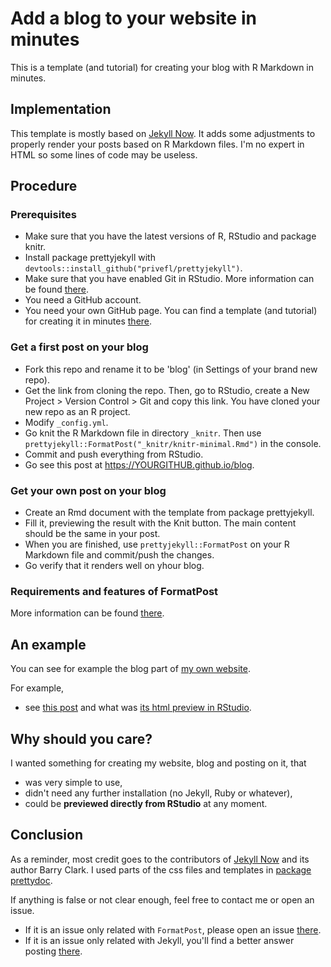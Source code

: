 # Add a blog to your website in minutes

This is a template (and tutorial) for creating your blog with R Markdown in minutes.

## Implementation

This template is mostly based on [Jekyll Now](https://github.com/barryclark/jekyll-now). It adds some adjustments to properly render your posts based on R Markdown files.
I'm no expert in HTML so some lines of code may be useless.


## Procedure

### Prerequisites

- Make sure that you have the latest versions of R, RStudio and package knitr. 
- Install package prettyjekyll with `devtools::install_github("privefl/prettyjekyll")`.
- Make sure that you have enabled Git in RStudio. More information can be found [there](https://support.rstudio.com/hc/en-us/articles/200532077-Version-Control-with-Git-and-SVN).
- You need a GitHub account. 
- You need your own GitHub page. You can find a template (and tutorial) for creating it in minutes [there](https://github.com/privefl/rmarkdown-website-template).

### Get a first post on your blog

- Fork this repo and rename it to be 'blog' (in Settings of your brand new repo).
- Get the link from cloning the repo. Then, go to RStudio, create a New Project > Version Control > Git and copy this link. You have cloned your new repo as an R project.
- Modify `_config.yml`.
- Go knit the R Markdown file in directory `_knitr`. Then use `prettyjekyll::FormatPost("_knitr/knitr-minimal.Rmd")` in the console.
- Commit and push everything from RStudio.
- Go see this post at https://YOURGITHUB.github.io/blog.

### Get your own post on your blog

- Create an Rmd document with the template from package prettyjekyll.
- Fill it, previewing the result with the Knit button. The main content should be the same in your post.
- When you are finished, use `prettyjekyll::FormatPost` on your R Markdown file and commit/push the changes.
- Go verify that it renders well on yhour blog. 

### Requirements and features of FormatPost

More information can be found [there](https://github.com/privefl/prettyjekyll#requirements-and-features-of-formatpost).

## An example

You can see for example the blog part of [my own website](https://privefl.github.io/).

For example, 

- see [this post](https://privefl.github.io/blog/R-package-primefactr/) and what was [its html preview in RStudio](https://htmlpreview.github.io/?https://github.com/privefl/blog/blob/gh-pages/_knitr/post-primefactr.html). 

## Why should you care?

I wanted something for creating my website, blog and posting on it, that 

- was very simple to use,
- didn't need any further installation (no Jekyll, Ruby or whatever),
- could be __previewed directly from RStudio__ at any moment.

## Conclusion

As a reminder, most credit goes to the contributors of [Jekyll Now](https://github.com/barryclark/jekyll-now) and its author Barry Clark. I used parts of the css files and templates in [package prettydoc](https://github.com/yixuan/prettydoc).

If anything is false or not clear enough, feel free to contact me or open an issue. 

- If it is an issue only related with `FormatPost`, please open an issue [there](https://github.com/privefl/prettyjekyll/issues).
- If it is an issue only related with Jekyll, you'll find a better answer posting [there](https://github.com/barryclark/jekyll-now).
